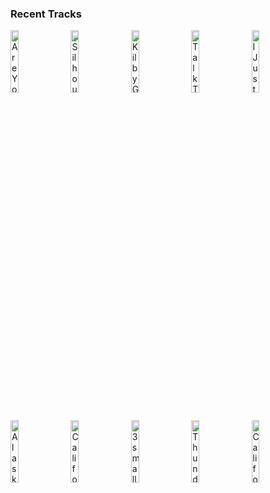 ### Recent Tracks
[<img src='https://lastfm.freetls.fastly.net/i/u/300x300/551fd899ce383b4b3b41ab5552f21e98.png' width='16%' height='16%' alt='Are You Bored Yet? (feat. Clairo)'>](https://www.last.fm/music/wallows/_/are%2byou%2bbored%2byet%253f%2b%2528feat.%2bclairo%2529)&nbsp;&nbsp;&nbsp;&nbsp;[<img src='https://lastfm.freetls.fastly.net/i/u/300x300/7e31f937983c21353e7871432499e54a.png' width='16%' height='16%' alt='Silhouettes'>](https://www.last.fm/music/colony%2bhouse/_/silhouettes)&nbsp;&nbsp;&nbsp;&nbsp;[<img src='https://lastfm.freetls.fastly.net/i/u/300x300/f669cf23955770f9100ab7c0a65b5853.png' width='16%' height='16%' alt='Kilby Girl'>](https://www.last.fm/music/the%2bbackseat%2blovers/_/kilby%2bgirl)&nbsp;&nbsp;&nbsp;&nbsp;[<img src='https://lastfm.freetls.fastly.net/i/u/300x300/3532bbb4e68aedb24c382afb1542fbc8.png' width='16%' height='16%' alt='Talk Too Much'>](https://www.last.fm/music/coin/_/talk%2btoo%2bmuch)&nbsp;&nbsp;&nbsp;&nbsp;[<img src='https://lastfm.freetls.fastly.net/i/u/300x300/8449bf9ba11e0f52c06b3b6da62edcbc.png' width='16%' height='16%' alt='I Just Wanna Shine'>](https://www.last.fm/music/fitz%2band%2bthe%2btantrums/_/i%2bjust%2bwanna%2bshine)&nbsp;&nbsp;&nbsp;&nbsp;<br>[<img src='https://lastfm.freetls.fastly.net/i/u/300x300/5e4f6cbd598c5d7723e57d079287874a.png' width='16%' height='16%' alt='Alaska'>](https://www.last.fm/music/little%2bhurt/_/alaska)&nbsp;&nbsp;&nbsp;&nbsp;[<img src='https://lastfm.freetls.fastly.net/i/u/300x300/2ea0ff8a821cfef98eb0e88be2b2db32.png' width='16%' height='16%' alt='California'>](https://www.last.fm/music/girlfriends/_/california)&nbsp;&nbsp;&nbsp;&nbsp;[<img src='https://lastfm.freetls.fastly.net/i/u/300x300/7b1d334360d1ad092626756ded8b21c8.png' width='16%' height='16%' alt='3 small words'>](https://www.last.fm/music/misterwives/_/3%2bsmall%2bwords)&nbsp;&nbsp;&nbsp;&nbsp;[<img src='https://lastfm.freetls.fastly.net/i/u/300x300/38f6076528ce22a7ba32a5400c804a0b.png' width='16%' height='16%' alt='Thunder Clatter'>](https://www.last.fm/music/wild%2bcub/_/thunder%2bclatter)&nbsp;&nbsp;&nbsp;&nbsp;[<img src='https://lastfm.freetls.fastly.net/i/u/300x300/4d6adc008d30541f601197254a22fdff.png' width='16%' height='16%' alt='California'>](https://www.last.fm/music/o.a.r./_/california)&nbsp;&nbsp;&nbsp;&nbsp;<br>